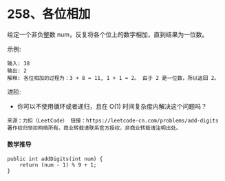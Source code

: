 258、各位相加
===

给定一个非负整数 num，反复将各个位上的数字相加，直到结果为一位数。<br>

示例:<br>
```
输入: 38
输出: 2 
解释: 各位相加的过程为：3 + 8 = 11, 1 + 1 = 2。 由于 2 是一位数，所以返回 2。
```
进阶:<br>
* 你可以不使用循环或者递归，且在 O(1) 时间复杂度内解决这个问题吗？

``
来源：力扣（LeetCode）
链接：https://leetcode-cn.com/problems/add-digits
著作权归领扣网络所有。商业转载请联系官方授权，非商业转载请注明出处。
``
#### 数学推导
```
public int addDigits(int num) {
    return (num - 1) % 9 + 1;
}
```
